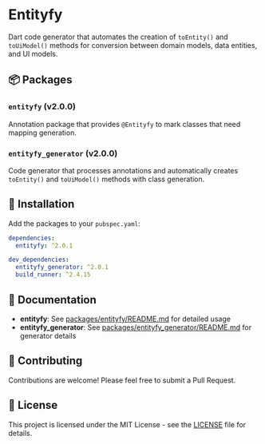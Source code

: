 # Entityfy

Dart code generator that automates the creation of `toEntity()` and `toUiModel()` methods for conversion between domain models, data entities, and UI models.

## 📦 Packages

### `entityfy` (v2.0.0)
Annotation package that provides `@Entityfy` to mark classes that need mapping generation.

### `entityfy_generator` (v2.0.0)
Code generator that processes annotations and automatically creates `toEntity()` and `toUiModel()` methods with class generation.

## 🚀 Installation

Add the packages to your `pubspec.yaml`:

```yaml
dependencies:
  entityfy: ^2.0.1

dev_dependencies:
  entityfy_generator: ^2.0.1
  build_runner: ^2.4.15
```

## 📖 Documentation

- **entityfy**: See [packages/entityfy/README.md](packages/entityfy/README.md) for detailed usage
- **entityfy_generator**: See [packages/entityfy_generator/README.md](packages/entityfy_generator/README.md) for generator details

## 🤝 Contributing

Contributions are welcome! Please feel free to submit a Pull Request.

## 📄 License

This project is licensed under the MIT License - see the [LICENSE](LICENSE) file for details.
